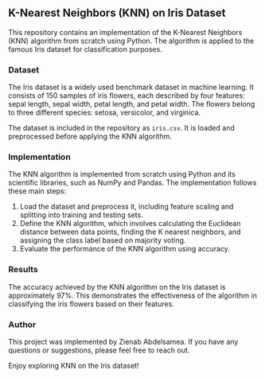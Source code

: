 ## K-Nearest Neighbors (KNN) on Iris Dataset

This repository contains an implementation of the K-Nearest Neighbors (KNN) algorithm from scratch using Python. The algorithm is applied to the famous Iris dataset for classification purposes.

### Dataset

The Iris dataset is a widely used benchmark dataset in machine learning. It consists of 150 samples of iris flowers, each described by four features: sepal length, sepal width, petal length, and petal width. The flowers belong to three different species: setosa, versicolor, and virginica.

The dataset is included in the repository as `iris.csv`. It is loaded and preprocessed before applying the KNN algorithm.

### Implementation

The KNN algorithm is implemented from scratch using Python and its scientific libraries, such as NumPy and Pandas. The implementation follows these main steps:

1. Load the dataset and preprocess it, including feature scaling and splitting into training and testing sets.
2. Define the KNN algorithm, which involves calculating the Euclidean distance between data points, finding the K nearest neighbors, and assigning the class label based on majority voting.
3. Evaluate the performance of the KNN algorithm using accuracy.

### Results

The accuracy achieved by the KNN algorithm on the Iris dataset is approximately 97%. This demonstrates the effectiveness of the algorithm in classifying the iris flowers based on their features.
### Author

This project was implemented by Zienab Abdelsamea. If you have any questions or suggestions, please feel free to reach out.

Enjoy exploring KNN on the Iris dataset!

